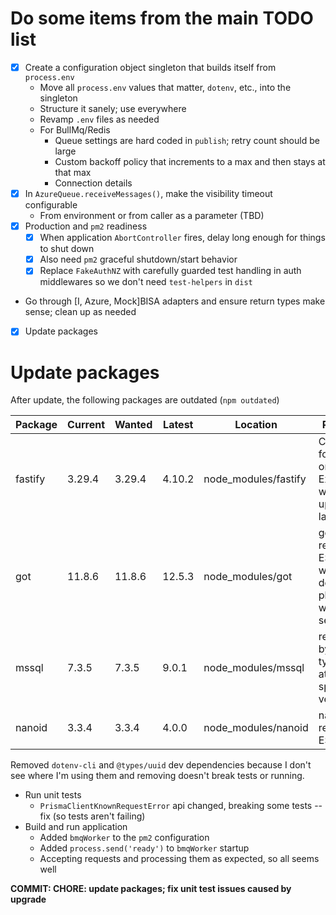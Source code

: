 # Do some items from the main TODO list

-  [x] Create a configuration object singleton that builds itself from `process.env`
   -  Move all `process.env` values that matter, `dotenv`, etc., into the singleton
   -  Structure it sanely; use everywhere
   -  Revamp `.env` files as needed
   -  For BullMq/Redis
      -  Queue settings are hard coded in `publish`; retry count should be large
      -  Custom backoff policy that increments to a max and then stays at that max
      -  Connection details
-  [x] In `AzureQueue.receiveMessages()`, make the visibility timeout configurable
   -  From environment or from caller as a parameter (TBD)
-  [x] Production and `pm2` readiness
   -  [x] When application `AbortController` fires, delay long enough for things to shut down
   -  [x] Also need `pm2` graceful shutdown/start behavior
   -  [x] Replace `FakeAuthNZ` with carefully guarded test handling in auth middlewares so we don't need `test-helpers` in `dist`
-  Go through [I, Azure, Mock]BISA adapters and ensure return types make sense; clean up as needed
-  [x] Update packages

# Update packages

After update, the following packages are outdated (`npm outdated`)

| Package | Current | Wanted | Latest | Location             | Reason                                                     |
| ------- | ------- | ------ | ------ | -------------------- | ---------------------------------------------------------- |
| fastify | 3.29.4  | 3.29.4 | 4.10.2 | node_modules/fastify | Currently focused on Express; will update later            |
| got     | 11.8.6  | 11.8.6 | 12.5.3 | node_modules/got     | got 12 requires ESM, which doesn't play nice with my setup |
| mssql   | 7.3.5   | 7.3.5  | 9.0.1  | node_modules/mssql   | required by typeorm at this specific version               |
| nanoid  | 3.3.4   | 3.3.4  | 4.0.0  | node_modules/nanoid  | nanoid 4 requires ESM                                      |

Removed `dotenv-cli` and `@types/uuid` dev dependencies because I don't see where I'm using them and removing doesn't break tests or running.

-  Run unit tests
   -  `PrismaClientKnownRequestError` api changed, breaking some tests -- fix (so tests aren't failing)
-  Build and run application
   -  Added `bmqWorker` to the `pm2` configuration
   -  Added `process.send('ready')` to `bmqWorker` startup
   -  Accepting requests and processing them as expected, so all seems well

**COMMIT: CHORE: update packages; fix unit test issues caused by upgrade**
